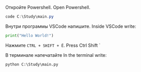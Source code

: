 Откройте Powershell. Open Powershell.

```powershell
code C:\Study\main.py
```

Внутри программы VSCode напишите. Inside VSCode write:
```python
print("Hello World!")
```

Нажмите `CTRL + SHIFT + Ё`. Press Ctrl Shift \`

В терминале напечатайте In the terminal write:
```
python C:\Study\main.py
```